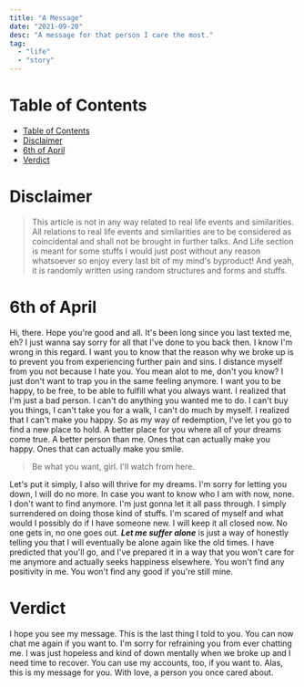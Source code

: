 ```yaml
---
title: "A Message"
date: "2021-09-20"
desc: "A message for that person I care the most."
tag:
  - "life"
  - "story"
---
```


# Table of Contents

- [Table of Contents](#table-of-contents)
- [Disclaimer](#disclaimer)
- [6th of April](#6th-of-april)
- [Verdict](#verdict)

# Disclaimer

> This article is not in any way related to real life events and similarities. All relations to real life events and similarities are to be considered as coincidental and shall not be brought in further talks. And Life section is meant for some stuffs I would just post without any reason whatsoever so enjoy every last bit of my mind's byproduct! And yeah, it is randomly written using random structures and forms and stuffs.

# 6th of April

Hi, there. Hope you're good and all. It's been long since you last texted me, eh? I just wanna say sorry for all that I've done to you back then. I know I'm wrong in this regard. I want you to know that the reason why we broke up is to prevent you from experiencing further pain and sins. I distance myself from you not because I hate you. You mean alot to me, don't you know? I just don't want to trap you in the same feeling anymore. I want you to be happy, to be free, to be able to fulfill what you always want. I realized that I'm just a bad person. I can't do anything you wanted me to do. I can't buy you things, I can't take you for a walk, I can't do much by myself. I realized that I can't make you happy. So as my way of redemption, I've let you go to find a new place to hold. A better place for you where all of your dreams come true. A better person than me. Ones that can actually make you happy. Ones that can actually make you smile.

> Be what you want, girl. I'll watch from here.

Let's put it simply, I also will thrive for my dreams. I'm sorry for letting you down, I will do no more. In case you want to know who I am with now, none. I don't want to find anymore. I'm just gonna let it all pass through. I simply surrendered on doing those kind of stuffs. I'm scared of myself and what would I possibly do if I have someone new. I will keep it all closed now. No one gets in, no one goes out. **_Let me suffer alone_** is just a way of honestly telling you that I will eventually be alone again like the old times. I have predicted that you'll go, and I've prepared it in a way that you won't care for me anymore and actually seeks happiness elsewhere. You won't find any positivity in me. You won't find any good if you're still mine.

# Verdict

I hope you see my message. This is the last thing I told to you. You can now chat me again if you want to. I'm sorry for refraining you from ever chatting me. I was just hopeless and kind of down mentally when we broke up and I need time to recover. You can use my accounts, too, if you want to. Alas, this is my message for you. With love, a person you once cared about.
